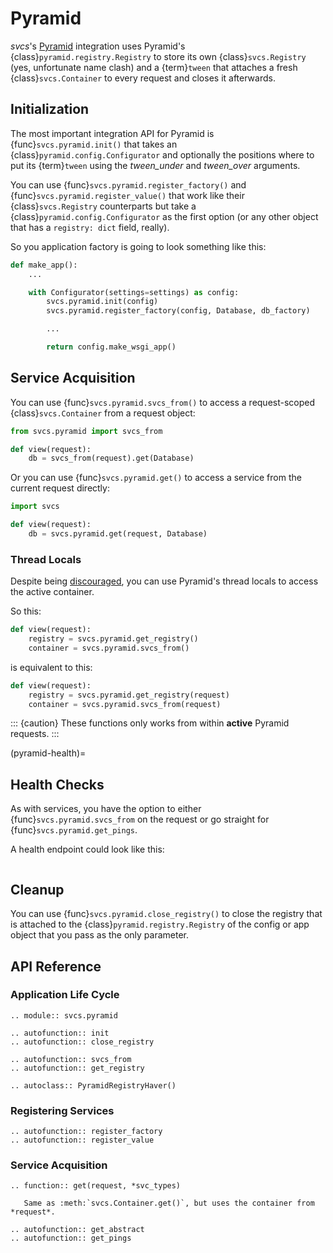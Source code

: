 # Pyramid

*svcs*'s [Pyramid](https://trypyramid.com) integration uses Pyramid's {class}`pyramid.registry.Registry` to store its own {class}`svcs.Registry` (yes, unfortunate name clash) and a {term}`tween` that attaches a fresh {class}`svcs.Container` to every request and closes it afterwards.


## Initialization

The most important integration API for Pyramid is {func}`svcs.pyramid.init()` that takes an {class}`pyramid.config.Configurator` and optionally the positions where to put its {term}`tween` using the *tween_under* and *tween_over* arguments.

You can use {func}`svcs.pyramid.register_factory()` and {func}`svcs.pyramid.register_value()` that work like their {class}`svcs.Registry` counterparts but take a {class}`pyramid.config.Configurator` as the first option (or any other object that has a `registry: dict` field, really).

So you application factory is going to look something like this:

```python
def make_app():
    ...

    with Configurator(settings=settings) as config:
        svcs.pyramid.init(config)
        svcs.pyramid.register_factory(config, Database, db_factory)

        ...

        return config.make_wsgi_app()
```


## Service Acquisition

You can use {func}`svcs.pyramid.svcs_from()` to access a request-scoped {class}`svcs.Container` from a request object:

```python
from svcs.pyramid import svcs_from

def view(request):
    db = svcs_from(request).get(Database)
```

Or you can use {func}`svcs.pyramid.get()` to access a service from the current request directly:

```python
import svcs

def view(request):
    db = svcs.pyramid.get(request, Database)
```


### Thread Locals

Despite being [discouraged](<inv:#narr/threadlocals>), you can use Pyramid's thread locals to access the active container.

So this:

```python
def view(request):
    registry = svcs.pyramid.get_registry()
    container = svcs.pyramid.svcs_from()
```

is equivalent to this:

```python
def view(request):
    registry = svcs.pyramid.get_registry(request)
    container = svcs.pyramid.svcs_from(request)
```

::: {caution}
These functions only works from within **active** Pyramid requests.
:::


(pyramid-health)=

## Health Checks

As with services, you have the option to either {func}`svcs.pyramid.svcs_from` on the request or go straight for {func}`svcs.pyramid.get_pings`.

A health endpoint could look like this:

```{literalinclude} ../examples/pyramid/health_check.py
```


## Cleanup

You can use {func}`svcs.pyramid.close_registry()` to close the registry that is attached to the {class}`pyramid.registry.Registry` of the config or app object that you pass as the only parameter.


## API Reference

### Application Life Cycle

```{eval-rst}
.. module:: svcs.pyramid

.. autofunction:: init
.. autofunction:: close_registry

.. autofunction:: svcs_from
.. autofunction:: get_registry

.. autoclass:: PyramidRegistryHaver()
```


### Registering Services

```{eval-rst}
.. autofunction:: register_factory
.. autofunction:: register_value
```


### Service Acquisition

```{eval-rst}
.. function:: get(request, *svc_types)

   Same as :meth:`svcs.Container.get()`, but uses the container from *request*.

.. autofunction:: get_abstract
.. autofunction:: get_pings
```
